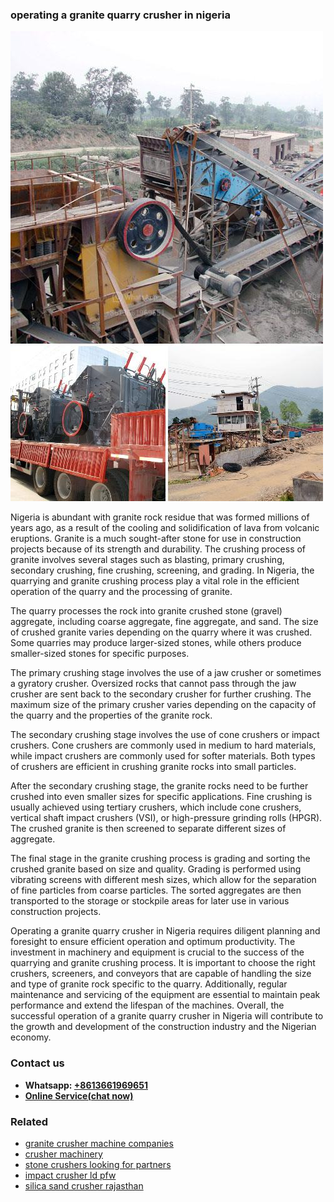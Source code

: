<h3>operating a granite quarry crusher in nigeria</h3><img src='1708408409.jpg' alt=''><p>Nigeria is abundant with granite rock residue that was formed millions of years ago, as a result of the cooling and solidification of lava from volcanic eruptions. Granite is a much sought-after stone for use in construction projects because of its strength and durability. The crushing process of granite involves several stages such as blasting, primary crushing, secondary crushing, fine crushing, screening, and grading. In Nigeria, the quarrying and granite crushing process play a vital role in the efficient operation of the quarry and the processing of granite.</p><p>The quarry processes the rock into granite crushed stone (gravel) aggregate, including coarse aggregate, fine aggregate, and sand. The size of crushed granite varies depending on the quarry where it was crushed. Some quarries may produce larger-sized stones, while others produce smaller-sized stones for specific purposes.</p><p>The primary crushing stage involves the use of a jaw crusher or sometimes a gyratory crusher. Oversized rocks that cannot pass through the jaw crusher are sent back to the secondary crusher for further crushing. The maximum size of the primary crusher varies depending on the capacity of the quarry and the properties of the granite rock.</p><p>The secondary crushing stage involves the use of cone crushers or impact crushers. Cone crushers are commonly used in medium to hard materials, while impact crushers are commonly used for softer materials. Both types of crushers are efficient in crushing granite rocks into small particles.</p><p>After the secondary crushing stage, the granite rocks need to be further crushed into even smaller sizes for specific applications. Fine crushing is usually achieved using tertiary crushers, which include cone crushers, vertical shaft impact crushers (VSI), or high-pressure grinding rolls (HPGR). The crushed granite is then screened to separate different sizes of aggregate.</p><p>The final stage in the granite crushing process is grading and sorting the crushed granite based on size and quality. Grading is performed using vibrating screens with different mesh sizes, which allow for the separation of fine particles from coarse particles. The sorted aggregates are then transported to the storage or stockpile areas for later use in various construction projects.</p><p>Operating a granite quarry crusher in Nigeria requires diligent planning and foresight to ensure efficient operation and optimum productivity. The investment in machinery and equipment is crucial to the success of the quarrying and granite crushing process. It is important to choose the right crushers, screeners, and conveyors that are capable of handling the size and type of granite rock specific to the quarry. Additionally, regular maintenance and servicing of the equipment are essential to maintain peak performance and extend the lifespan of the machines. Overall, the successful operation of a granite quarry crusher in Nigeria will contribute to the growth and development of the construction industry and the Nigerian economy.</p><h3>Contact us</h3><ul><li><strong>Whatsapp:&nbsp;<a href="https://wa.me/8613661969651">+8613661969651</a></strong></li><li><a href="https://swt.shibang-china.com/?git&amp;zhl&amp;operating a granite quarry crusher in nigeria"><strong>Online Service(chat now)</strong></a></li></ul><h3>Related</h3><ul><li><a href='granite crusher machine companies.md'>granite crusher machine companies</a></li><li><a href='crusher machinery.md'>crusher machinery</a></li><li><a href='stone crushers looking for partners.md'>stone crushers looking for partners</a></li><li><a href='impact crusher ld pfw.md'>impact crusher ld pfw</a></li><li><a href='silica sand crusher rajasthan.md'>silica sand crusher rajasthan</a></li></ul>